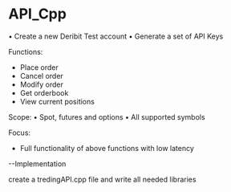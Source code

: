 # API_Cpp
•⁠ ⁠Create a new Deribit Test account
•⁠ ⁠Generate a set of API Keys

Functions:
- Place order
- Cancel order
- Modify order
- Get orderbook
- View current positions

Scope:
•⁠ ⁠Spot, futures and options
•⁠ ⁠All supported symbols

Focus:
- Full functionality of above functions with low latency


--Implementation 

create a tredingAPI.cpp file and write all needed libraries